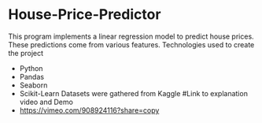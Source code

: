 # House-Price-Predictor
This program implements a linear regression model to predict house prices. These predictions come from various features. 
Technologies used to create the project
- Python
- Pandas
- Seaborn
- Scikit-Learn
Datasets were gathered from Kaggle
#Link to explanation video and Demo
- https://vimeo.com/908924116?share=copy

